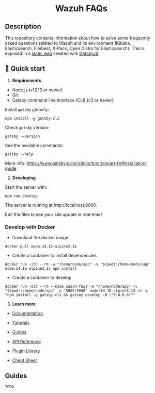 <h1 align="center">
  Wazuh FAQs
</h1>

## Description

This repository contains information about how to solve some frequently asked questions related to Wazuh and its environment (Kibana, Elasticsearch, Filebeat, X-Pack, Open Distro for Elasticsearch). This is exposed in a [static web](https://desvelao.github.io/wazuh-faqs/) created with [GatsbyJS](https://www.gatsbyjs.com/).

## 🚀 Quick start

1.  **Requirements**

- Node.js (v12.13 or newer)
- Git
- Gatsby command line interface (CLI) (v3 or newer)

Install `gatsby` globally:

```shell
npm install -g gatsby-cli
```

Check `gatsby` version:

```shell
gatsby --version
```

See the available commands:

```shell
gatsby --help
```

More info: https://www.gatsbyjs.com/docs/tutorial/part-0/#installation-guide

2.  **Developing**

Start the server with:

```shell
npm run develop
```

The server is running at http://localhost:8000.

Edit the files to see your site update in real-time!

### Develop with Docker

- Downlaod the docker image
```
docker pull node:14.15-alpine3.13
```

- Create a container to install dependencies
```
docker run -itd --rm -w "/home/node/app" -v "$(pwd):/home/node/app" node:14.15-alpine3.13 npm install
```

- Create a container to develop
```
docker run -itd --rm --name wazuh-faqs -w "/home/node/app" -v "$(pwd):/home/node/app" -p "8000:8000" node:14.15-alpine3.13 sh -c "npm install -g gatsby-cli && gatsby develop -H \"0.0.0.0\""
```

3.  **Learn more**

- [Documentation](https://www.gatsbyjs.com/docs/?utm_source=starter&utm_medium=readme&utm_campaign=minimal-starter)

- [Tutorials](https://www.gatsbyjs.com/tutorial/?utm_source=starter&utm_medium=readme&utm_campaign=minimal-starter)

- [Guides](https://www.gatsbyjs.com/tutorial/?utm_source=starter&utm_medium=readme&utm_campaign=minimal-starter)

- [API Reference](https://www.gatsbyjs.com/docs/api-reference/?utm_source=starter&utm_medium=readme&utm_campaign=minimal-starter)

- [Plugin Library](https://www.gatsbyjs.com/plugins?utm_source=starter&utm_medium=readme&utm_campaign=minimal-starter)

- [Cheat Sheet](https://www.gatsbyjs.com/docs/cheat-sheet/?utm_source=starter&utm_medium=readme&utm_campaign=minimal-starter)

## Guides

    TODO
